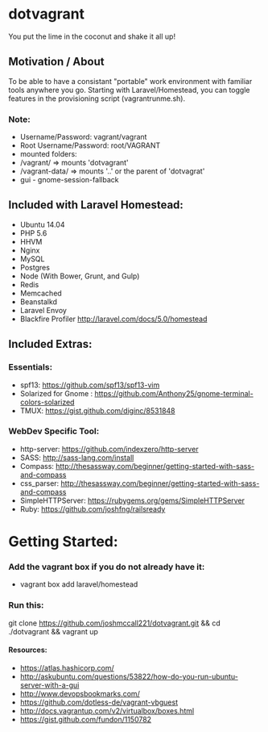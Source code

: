 # dotvagrant
You put the lime in the coconut and shake it all up!

## Motivation / About
To be able to have a consistant "portable" work environment with familiar tools anywhere you go. Starting with Laravel/Homestead, you can toggle features in the provisioning script (vagrantrunme.sh). 



### Note:
* Username/Password: vagrant/vagrant
* Root Username/Password: root/VAGRANT
* mounted folders:
 * /vagrant/ => mounts 'dotvagrant'
 * /vagrant-data/ => mounts '..' or the parent of 'dotvagrat'
* gui - gnome-session-fallback


## Included with Laravel Homestead:
* Ubuntu 14.04
* PHP 5.6
* HHVM
* Nginx
* MySQL
* Postgres
* Node (With Bower, Grunt, and Gulp)
* Redis
* Memcached
* Beanstalkd
* Laravel Envoy
* Blackfire Profiler
http://laravel.com/docs/5.0/homestead 

## Included Extras:
### Essentials:
* spf13: https://github.com/spf13/spf13-vim
* Solarized for Gnome :  https://github.com/Anthony25/gnome-terminal-colors-solarized
* TMUX: https://gist.github.com/diginc/8531848

### WebDev Specific  Tool:
* http-server: https://github.com/indexzero/http-server 
* SASS: http://sass-lang.com/install
* Compass: http://thesassway.com/beginner/getting-started-with-sass-and-compass
* css_parser: http://thesassway.com/beginner/getting-started-with-sass-and-compass
* SimpleHTTPServer: https://rubygems.org/gems/SimpleHTTPServer
 * Ruby: https://github.com/joshfng/railsready






# Getting Started:
### Add the vagrant box if you do not already have it: 
* vagrant box add laravel/homestead

### Run this: 
git clone https://github.com/joshmccall221/dotvagrant.git && cd ./dotvagrant && vagrant up

#### Resources:
* https://atlas.hashicorp.com/
* http://askubuntu.com/questions/53822/how-do-you-run-ubuntu-server-with-a-gui
* http://www.devopsbookmarks.com/
* https://github.com/dotless-de/vagrant-vbguest
* http://docs.vagrantup.com/v2/virtualbox/boxes.html
* https://gist.github.com/fundon/1150782
<div style="display:none">
Centos:
* http://apetec.com/linux/InstallVIM.htm
* https://gist.github.com/fundon/1150782
</div>